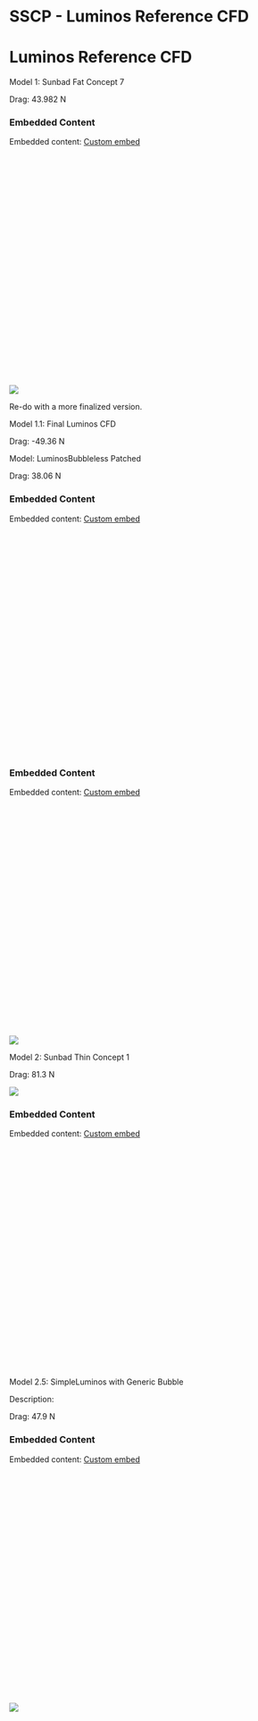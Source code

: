 # SSCP - Luminos Reference CFD

# Luminos Reference CFD

Model 1: Sunbad Fat Concept 7

Drag: 43.982 N

### Embedded Content

Embedded content: [Custom embed]()

<iframe width="100%" height="400" src="" frameborder="0"></iframe>

![](../../../../../assets/image_11b0e77c97.png)

Re-do with a more finalized version. 

Model 1.1: Final Luminos CFD

Drag: -49.36 N

Model: LuminosBubbleless Patched

Drag: 38.06 N

### Embedded Content

Embedded content: [Custom embed]()

<iframe width="100%" height="400" src="" frameborder="0"></iframe>

### Embedded Content

Embedded content: [Custom embed]()

<iframe width="100%" height="400" src="" frameborder="0"></iframe>

![](../../../../../assets/image_7077ab123b.png)

Model 2: Sunbad Thin Concept 1

Drag: 81.3 N

![](../../../../../assets/image_baed93da67.png)

### Embedded Content

Embedded content: [Custom embed]()

<iframe width="100%" height="400" src="" frameborder="0"></iframe>

Model 2.5: SimpleLuminos with Generic Bubble

Description:

Drag: 47.9 N

### Embedded Content

Embedded content: [Custom embed]()

<iframe width="100%" height="400" src="" frameborder="0"></iframe>

![](../../../../../assets/image_c08c408c28.png)

